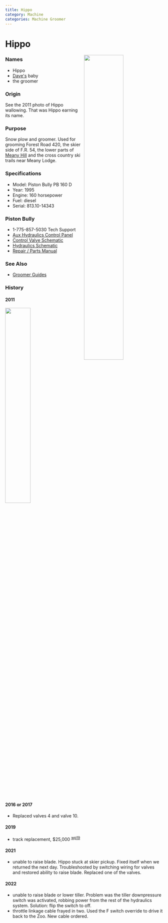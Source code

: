 ```yaml
---
title: Hippo
category: Machine
categories: Machine Groomer
---
```

# Hippo
<img src="https://raw.githubusercontent.com/MeanyLodge/meanylodge.github.com/assets/img/2020-Hippo.jpeg" style="width: 50%;" align="right">

### Names

- Hippo
- [Dave's](/Person/Dave-Claar) baby
- the groomer

### Origin

See the 2011 photo of Hippo wallowing. That was Hippo earning its name.

### Purpose

Snow plow and groomer. Used for grooming Forest Road 420, the skier side of F.R. 54, the lower parts of [Meany Hill](/Meany-Hill) and the cross country ski trails near Meany Lodge.

### Specifications

- Model: Piston Bully PB 160 D
- Year: 1995
- Engine: 160 horsepower
- Fuel: diesel
- Serial: 813.10-14343

### Piston Bully

- 1-775-857-5030 Tech Support
- [Aux Hydraulics Control Panel](PB160D-Aux-Panel.jpg)
- [Control Valve Schematic](https://raw.githubusercontent.com/MeanyLodge/meanylodge.github.com/assets/reference/hippo/PB160D-Control-Valve.pdf)
- [Hydraulics Schematic](https://raw.githubusercontent.com/MeanyLodge/meanylodge.github.com/assets/reference/hippo/PB160D-Hydraulic-Schematics.pdf)
- [Repair / Parts Manual](https://raw.githubusercontent.com/MeanyLodge/meanylodge.github.com/assets/reference/hippo/PB-160-D-(DE,EN).pdf)

### See Also

- [Groomer Guides](https://www.snowiasa.org/guidelines-resources/)

### History

#### 2011

<img src="https://raw.githubusercontent.com/MeanyLodge/meanylodge.github.com/assets/img/2011-Hippo.jpeg" style="width: 40%;">

#### 2016 or 2017

- Replaced valves 4 and valve 10.

#### 2019

- track replacement, $25,000 <sup>[wp19][]</sup>

#### 2021

- unable to raise blade. Hippo stuck at skier pickup. Fixed itself when we returned the next day. Troubleshooted by switching wiring for valves and restored ability to raise blade. Replaced one of the valves.

#### 2022

- unable to raise blade or lower tiller. Problem was the tiller downpressure switch was activated, robbing power from the rest of the hydraulics system. Solution: flip the switch to off.
- throttle linkage cable frayed in two. Used the F switch override to drive it back to the Zoo. New cable ordered.



[wp19]: /Work-Parties#2019
